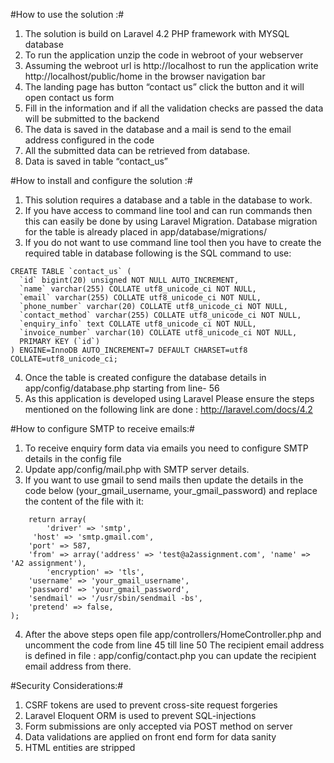 #How to use the solution :#
1. The solution is build on Laravel 4.2 PHP framework with MYSQL database
2. To run the application unzip the code in webroot of your webserver
3. Assuming the webroot url is http://localhost to run the application write http://localhost/public/home in the browser navigation bar
4. The landing page has button “contact us” click the button and it will open contact us form
5. Fill in the information and if all the validation checks are passed the data will be submitted to the backend
6. The data is saved in the database and a mail is send to the email address configured in the code
7. All the submitted data can be retrieved from database.
8. Data is saved in table “contact_us”

#How to install and configure the solution :#
1. This solution requires a database and a table in the database to work.
2. If you have access to command line tool and can run commands then this can easily be done by using Laravel Migration. Database migration for the table is already placed in app/database/migrations/ 
3. If you do not want to use command line tool then you have to create the required table in database following is the SQL command to use: 
```
CREATE TABLE `contact_us` (
  `id` bigint(20) unsigned NOT NULL AUTO_INCREMENT,
  `name` varchar(255) COLLATE utf8_unicode_ci NOT NULL,
  `email` varchar(255) COLLATE utf8_unicode_ci NOT NULL,
  `phone_number` varchar(20) COLLATE utf8_unicode_ci NOT NULL,
  `contact_method` varchar(255) COLLATE utf8_unicode_ci NOT NULL,
  `enquiry_info` text COLLATE utf8_unicode_ci NOT NULL,
  `invoice_number` varchar(10) COLLATE utf8_unicode_ci NOT NULL,
  PRIMARY KEY (`id`)
) ENGINE=InnoDB AUTO_INCREMENT=7 DEFAULT CHARSET=utf8 COLLATE=utf8_unicode_ci;
```
4. Once the table is created configure the database details in app/config/database.php starting from line- 56
5. As this application is developed using Laravel Please ensure the steps mentioned on the following link are done : http://laravel.com/docs/4.2

#How to configure SMTP to receive emails:#
1. To receive enquiry form data via emails you need to configure SMTP details in the config file
2. Update app/config/mail.php with SMTP server details. 
3. If you want to use gmail to send mails then update the details in the code below (your_gmail_username, your_gmail_password) and replace the content of the file with it:
```
	return array(
    	'driver' => 'smtp',
	 'host' => 'smtp.gmail.com', 
	'port' => 587,  
	'from' => array('address' => 'test@a2assignment.com', 'name' => 'A2 assignment'), 
    	'encryption' => 'tls', 
	'username' => 'your_gmail_username', 
	'password' => 'your_gmail_password', 
	'sendmail' => '/usr/sbin/sendmail -bs', 
	'pretend' => false, 
);
```
4. After the above steps open file app/controllers/HomeController.php and uncomment the code from line 45 till line 50
The recipient email address is defined in file : app/config/contact.php you can update the recipient email address from there.

#Security Considerations:#
1. CSRF tokens are used to prevent cross-site request forgeries
2. Laravel Eloquent ORM is used to prevent SQL-injections
3. Form submissions are only accepted via POST method on server
4. Data validations are applied on front end form for data sanity
5. HTML entities are stripped

